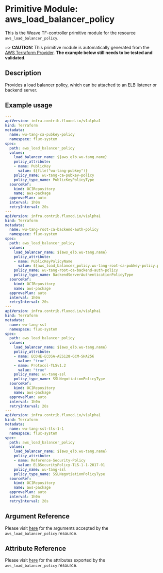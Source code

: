 
# Primitive Module: aws_load_balancer_policy

This is the Weave TF-controller primitive module for the resource `aws_load_balancer_policy`.

~> **CAUTION:** This primitive module is automatically generated from the [AWS Terraform Provider](https://registry.terraform.io/providers/hashicorp/aws/latest/docs/resources/load_balancer_policy). **The example below still needs to be tested and validated**.

## Description

Provides a load balancer policy, which can be attached to an ELB listener or backend server.

## Example usage

```yaml
---
apiVersion: infra.contrib.fluxcd.io/v1alpha1
kind: Terraform
metadata:
  name: wu-tang-ca-pubkey-policy
  namespace: flux-system
spec:
  path: aws_load_balancer_policy
  values:
    load_balancer_name: ${aws_elb.wu-tang.name}
    policy_attribute:
    - name: PublicKey
      value: ${file("wu-tang-pubkey")}
    policy_name: wu-tang-ca-pubkey-policy
    policy_type_name: PublicKeyPolicyType
  sourceRef:
    kind: OCIRepository
    name: aws-package
  approvePlan: auto
  interval: 1h0m
  retryInterval: 20s
---
apiVersion: infra.contrib.fluxcd.io/v1alpha1
kind: Terraform
metadata:
  name: wu-tang-root-ca-backend-auth-policy
  namespace: flux-system
spec:
  path: aws_load_balancer_policy
  values:
    load_balancer_name: ${aws_elb.wu-tang.name}
    policy_attribute:
    - name: PublicKeyPolicyName
      value: ${aws_load_balancer_policy.wu-tang-root-ca-pubkey-policy.policy_name}
    policy_name: wu-tang-root-ca-backend-auth-policy
    policy_type_name: BackendServerAuthenticationPolicyType
  sourceRef:
    kind: OCIRepository
    name: aws-package
  approvePlan: auto
  interval: 1h0m
  retryInterval: 20s
---
apiVersion: infra.contrib.fluxcd.io/v1alpha1
kind: Terraform
metadata:
  name: wu-tang-ssl
  namespace: flux-system
spec:
  path: aws_load_balancer_policy
  values:
    load_balancer_name: ${aws_elb.wu-tang.name}
    policy_attribute:
    - name: ECDHE-ECDSA-AES128-GCM-SHA256
      value: "true"
    - name: Protocol-TLSv1.2
      value: "true"
    policy_name: wu-tang-ssl
    policy_type_name: SSLNegotiationPolicyType
  sourceRef:
    kind: OCIRepository
    name: aws-package
  approvePlan: auto
  interval: 1h0m
  retryInterval: 20s
---
apiVersion: infra.contrib.fluxcd.io/v1alpha1
kind: Terraform
metadata:
  name: wu-tang-ssl-tls-1-1
  namespace: flux-system
spec:
  path: aws_load_balancer_policy
  values:
    load_balancer_name: ${aws_elb.wu-tang.name}
    policy_attribute:
    - name: Reference-Security-Policy
      value: ELBSecurityPolicy-TLS-1-1-2017-01
    policy_name: wu-tang-ssl
    policy_type_name: SSLNegotiationPolicyType
  sourceRef:
    kind: OCIRepository
    name: aws-package
  approvePlan: auto
  interval: 1h0m
  retryInterval: 20s
```

## Argument Reference

Please visit [here](https://registry.terraform.io/providers/hashicorp/aws/latest/docs/resources/load_balancer_policy#argument-reference) for the arguments accepted by the `aws_load_balancer_policy` resource.

## Attribute Reference

Please visit [here](https://registry.terraform.io/providers/hashicorp/aws/latest/docs/resources/load_balancer_policy#attributes-reference) for the attributes exported by the `aws_load_balancer_policy` resource.
